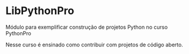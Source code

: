 # LibPythonPro
Módulo para exemplificar construção de projetos Python no curso PythonPro

Nesse curso é ensinado como contribuir com projetos de código aberto.